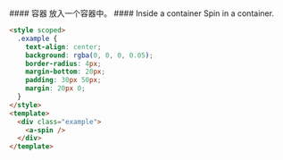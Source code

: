 <cn>
#### 容器
放入一个容器中。
</cn>

<us>
#### Inside a container
Spin in a container.
</us>

```html
<style scoped>
  .example {
    text-align: center;
    background: rgba(0, 0, 0, 0.05);
    border-radius: 4px;
    margin-bottom: 20px;
    padding: 30px 50px;
    margin: 20px 0;
  }
</style>
<template>
  <div class="example">
    <a-spin />
  </div>
</template>
```
